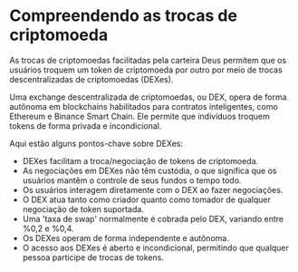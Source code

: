 # Compreendendo as trocas de criptomoeda

As trocas de criptomoedas facilitadas pela carteira Deus permitem que os usuários troquem um token de criptomoeda por outro por meio de trocas descentralizadas de criptomoedas (DEXes).

Uma exchange descentralizada de criptomoedas, ou DEX, opera de forma autônoma em blockchains habilitados para contratos inteligentes, como Ethereum e Binance Smart Chain. Ele permite que indivíduos troquem tokens de forma privada e incondicional.

Aqui estão alguns pontos-chave sobre DEXes:

- DEXes facilitam a troca/negociação de tokens de criptomoeda.
- As negociações em DEXes não têm custódia, o que significa que os usuários mantêm o controle de seus fundos o tempo todo.
- Os usuários interagem diretamente com o DEX ao fazer negociações.
- O DEX atua tanto como criador quanto como tomador de qualquer negociação de token suportada.
- Uma 'taxa de swap' normalmente é cobrada pelo DEX, variando entre %0,2 e %0,4.
- Os DEXes operam de forma independente e autônoma.
- O acesso aos DEXes é aberto e incondicional, permitindo que qualquer pessoa participe de trocas de tokens.